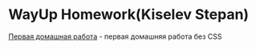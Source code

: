 # WayUp Homework(Kiselev Stepan)
[Первая домашная работа](https://stepashka1999.github.io/WUHomework/First_Homework "Первое дз(Без CSS)") - первая домашняя работа без CSS
